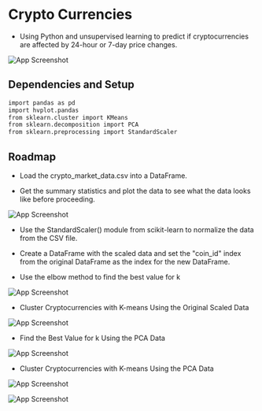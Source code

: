 
#  Crypto Currencies

- Using Python and unsupervised learning to predict if cryptocurrencies are affected by 24-hour or 7-day price changes.

![App Screenshot](https://raw.githubusercontent.com/gnimeth/Cryptoclustering/main/Outputs/closeup-golden-usd-coins-dropping-dark-background-dollar-is-main-currency-exchange-payment-world-by-3d-render.jpg)
## Dependencies and Setup

```bash
import pandas as pd
import hvplot.pandas
from sklearn.cluster import KMeans
from sklearn.decomposition import PCA
from sklearn.preprocessing import StandardScaler
```


## Roadmap
- Load the crypto_market_data.csv into a DataFrame.

- Get the summary statistics and plot the data to see what the data looks like before proceeding.

![App Screenshot](https://raw.githubusercontent.com/gnimeth/Cryptoclustering/main/Outputs/bokeh_plot.png)

- Use the StandardScaler() module from scikit-learn to normalize the data from the CSV file.

- Create a DataFrame with the scaled data and set the "coin_id" index from the original DataFrame as the index for the new DataFrame.

- Use the elbow method to find the best value for k

![App Screenshot](https://raw.githubusercontent.com/gnimeth/Cryptoclustering/main/Outputs/bokeh_plot%20(1).png)

- Cluster Cryptocurrencies with K-means Using the Original Scaled Data

![App Screenshot](https://raw.githubusercontent.com/gnimeth/Cryptoclustering/main/Outputs/bokeh_plot%20(2).png)

- Find the Best Value for k Using the PCA Data

![App Screenshot](https://raw.githubusercontent.com/gnimeth/Cryptoclustering/main/Outputs/bokeh_plot%20(3).png)

- Cluster Cryptocurrencies with K-means Using the PCA Data

![App Screenshot](https://raw.githubusercontent.com/gnimeth/Cryptoclustering/main/Outputs/bokeh_plot%20(4).png)


![App Screenshot](https://raw.githubusercontent.com/gnimeth/Cryptoclustering/main/Outputs/bokeh_plot%20(5).png)






